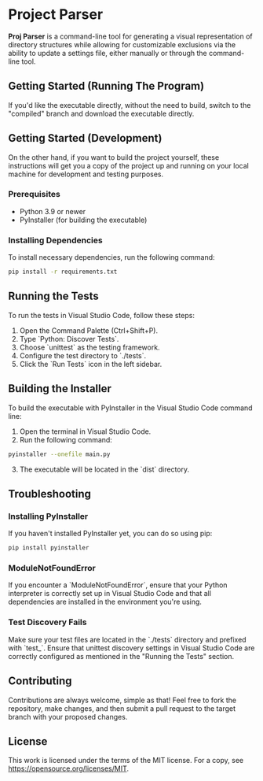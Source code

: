 # Project Parser

**Proj Parser** is a command-line tool for generating a visual representation of directory structures while allowing for customizable exclusions via the ability to update a settings file, either manually or through the command-line tool.

## Getting Started (Running The Program)

If you'd like the executable directly, without the need to build, switch to the "compiled" branch and download the executable directly.

## Getting Started (Development)

On the other hand, if you want to build the project yourself, these instructions will get you a copy of the project up and running on your local machine for development and testing purposes.

### Prerequisites

- Python 3.9 or newer
- PyInstaller (for building the executable)

### Installing Dependencies

To install necessary dependencies, run the following command:

```bash
pip install -r requirements.txt
```

## Running the Tests

To run the tests in Visual Studio Code, follow these steps:

1. Open the Command Palette (Ctrl+Shift+P).
2. Type \`Python: Discover Tests\`.
3. Choose \`unittest\` as the testing framework.
4. Configure the test directory to \`./tests\`.
5. Click the \`Run Tests\` icon in the left sidebar.

## Building the Installer

To build the executable with PyInstaller in the Visual Studio Code command line:

1. Open the terminal in Visual Studio Code.
2. Run the following command:

```bash
pyinstaller --onefile main.py
```

3. The executable will be located in the \`dist\` directory.

## Troubleshooting

### Installing PyInstaller

If you haven't installed PyInstaller yet, you can do so using pip:

```bash
pip install pyinstaller
```

### ModuleNotFoundError

If you encounter a \`ModuleNotFoundError\`, ensure that your Python interpreter is correctly set up in Visual Studio Code and that all dependencies are installed in the environment you're using.

### Test Discovery Fails

Make sure your test files are located in the \`./tests\` directory and prefixed with \`test\_\`. Ensure that unittest discovery settings in Visual Studio Code are correctly configured as mentioned in the "Running the Tests" section.

## Contributing

Contributions are always welcome, simple as that! Feel free to fork the repository, make changes, and then submit a pull request to the target branch with your proposed changes.

## License

This work is licensed under the terms of the MIT license.
For a copy, see https://opensource.org/licenses/MIT.
